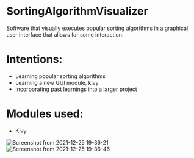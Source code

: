 # SortingAlgorithmVisualizer
Software that visually executes popular sorting algorithms in a graphical user interface that allows for some interaction.

# Intentions:
- Learning popular sorting algorithms
- Learning a new GUI module, kivy
- Incorporating past learnings into a larger project

# Modules used:
- Kivy

![Screenshot from 2021-12-25 19-36-21](https://user-images.githubusercontent.com/94740279/147391492-5a7ec681-56a1-4276-8b8d-1a95f16f95c3.png)
![Screenshot from 2021-12-25 19-36-46](https://user-images.githubusercontent.com/94740279/147391491-9faf3f93-6cfc-49fc-ab51-837e64356f79.png)
